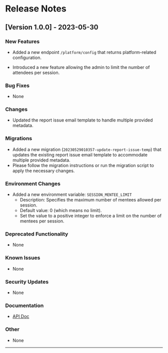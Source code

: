 # Release Notes

## [Version 1.0.0] - 2023-05-30

### New Features

-   Added a new endpoint `/platform/config` that returns platform-related configuration.

-   Introduced a new feature allowing the admin to limit the number of attendees per session.

### Bug Fixes

-   None

### Changes

-   Updated the report issue email template to handle multiple provided metadata.

### Migrations

-   Added a new migration (`20230529010357-update-report-issue-temp`) that updates the existing report issue email template to accommodate multiple provided metadata.
-   Please follow the migration instructions or run the migration script to apply the necessary changes.

### Environment Changes

-   Added a new environment variable: `SESSION_MENTEE_LIMIT`
    -   Description: Specifies the maximum number of mentees allowed per session.
    -   Default value: 0 (which means no limit).
    -   Set the value to a positive integer to enforce a limit on the number of mentees per session.

### Deprecated Functionality

-   None

### Known Issues

-   None

### Security Updates

-   None

### Documentation

-   [API Doc](https://elevate-apis.shikshalokam.org/mentoring/api-doc)

### Other

-   None

---

<!-- Any other needed details can be added here -->
